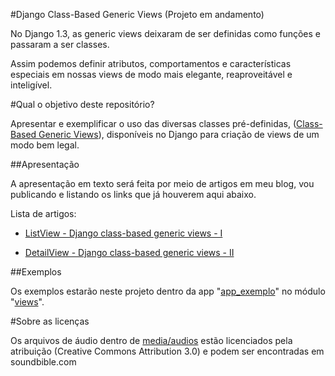 #Django Class-Based Generic Views (Projeto em andamento)

No Django 1.3, as generic views deixaram de ser definidas como funções e passaram a ser classes.

Assim podemos definir atributos, comportamentos e características especiais em nossas views de modo mais elegante, reaproveitável e inteligível.

#Qual o objetivo deste repositório?

Apresentar e exemplificar o uso das diversas classes pré-definidas, ([Class-Based Generic Views](https://docs.djangoproject.com/en/1.3/topics/class-based-views/)), disponíveis no Django para criação de views de um modo bem legal.

##Apresentação

A apresentação em texto será feita por meio de artigos em meu blog, vou publicando e listando os links que já houverem aqui abaixo.

Lista de artigos:

* [ListView - Django class-based generic views - I](http://douglasmiranda.com/artigo/listview-django-class-based-generic-views-i/)

* [DetailView - Django class-based generic views - II](http://douglasmiranda.com/artigo/detailview-django-class-based-generic-views-ii/)

##Exemplos

Os exemplos estarão neste projeto dentro da app "[app_exemplo](https://github.com/douglasmiranda/django-class-based-generic-views/tree/master/projeto/app_exemplo)" no módulo "[views](https://github.com/douglasmiranda/django-class-based-generic-views/tree/master/projeto/app_exemplo/views)".

#Sobre as licenças

Os arquivos de áudio dentro de [media/audios](https://github.com/douglasmiranda/django-class-based-generic-views/tree/master/projeto/media/audios) estão licenciados pela atribuição (Creative Commons Attribution 3.0) e podem ser encontradas em soundbible.com